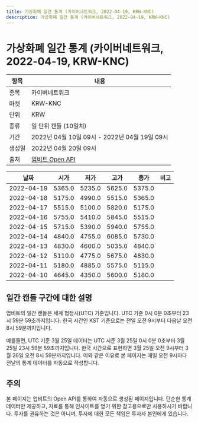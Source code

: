 ```yaml
---
title: 가상화폐 일간 통계 (카이버네트워크, 2022-04-19, KRW-KNC)
description: 가상화폐 일간 통계 (카이버네트워크, 2022-04-19, KRW-KNC)
---
```



가상화폐 일간 통계 (카이버네트워크, 2022-04-19, KRW-KNC)
===

|항목|내용|
|--|--|
|종목|카이버네트워크|
|마켓|KRW-KNC|
|단위|KRW|
|종류|일 단위 캔들 (10일치)|
|기간|2022년 04월 10일 09시 - 2022년 04월 19일 09시|
|생성일|2022년 04월 20일 09시|
|출처|[업비트 Open API](https://docs.upbit.com)|


|날짜|시가|저가|고가|종가|비고|
|--|--|--|--|--|--|
|2022-04-19|5365.0|5235.0|5625.0|5375.0|    |
|2022-04-18|5175.0|4990.0|5515.0|5365.0|    |
|2022-04-17|5515.0|5100.0|5820.0|5175.0|    |
|2022-04-16|5755.0|5410.0|5845.0|5515.0|    |
|2022-04-15|5715.0|5390.0|5940.0|5755.0|    |
|2022-04-14|4840.0|4755.0|6085.0|5730.0|    |
|2022-04-13|4830.0|4600.0|5035.0|4840.0|    |
|2022-04-12|5110.0|4775.0|5675.0|4830.0|    |
|2022-04-11|5180.0|4885.0|5575.0|5115.0|    |
|2022-04-10|4645.0|4350.0|5600.0|5180.0|    |


일간 캔들 구간에 대한 설명
---


업비트의 일간 캔들은 세계 협정시(UTC) 기준입니다. 
UTC 기준 0시 0분 0초부터 23시 59분 59초까지입니다. 
한국 시간인 KST 기준으로는 전일 오전 9시부터 다음날 오전 8시 59분까지입니다. 


예를들면, UTC 기준 3월 25일 데이터는 UTC 시준 3월 25일 0시 0분 0초부터 3월 25일 23시 59분 59초까지입니다. 
한국 시간으로 표현하면 3월 25일 오전 9시부터 3월 26일 오전 8시 59분까지입니다. 
이와 같은 이유로 본 페이지는 매일 오전 9시마다 전날의 통계 데이터를 자동으로 작성합니다. 


주의
---


본 페이지는 업비트의 Open API를 통하여 자동으로 생성된 페이지입니다. 
단순한 통계 데이터만 제공하고, 자료를 통해 인사이트를 얻기 위한 참고용으로만 사용하시기 바랍니다. 
투자를 권유하는 것은 아니며, 투자에 대한 모든 책임은 투자자 본인에게 있습니다. 

